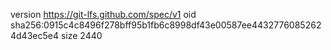 version https://git-lfs.github.com/spec/v1
oid sha256:0915c4c8496f278bff95b1fb6c8998df43e00587ee44327760852624d43ec5e4
size 2440
